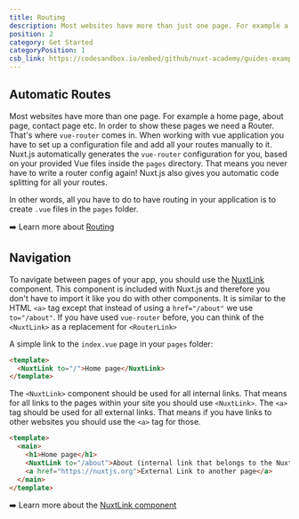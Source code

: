 ```yaml
---
title: Routing
description: Most websites have more than just one page. For example a home page, about page, contact page etc. In order to show these pages we need a Router.
position: 2
category: Get Started
categoryPosition: 1
csb_link: https://codesandbox.io/embed/github/nuxt-academy/guides-examples/tree/master/get_started/02_routing?fontsize=14&hidenavigation=1&theme=dark
---
```

## Automatic Routes

Most websites have more than one page. For example a home page, about page, contact page etc. In order to show these pages we need a Router. That's where `vue-router` comes in. When working with vue application you have to set up a configuration file and add all your routes manually to it. Nuxt.js automatically generates the `vue-router` configuration for you, based on your provided Vue files inside the `pages` directory. That means you never have to write a router config again! Nuxt.js also gives you automatic code splitting for all your routes. 

In other words, all you have to do to have routing in your application is to create `.vue` files in the `pages` folder. 

➡️ Learn more about [Routing](/guides/features/file-system-routing)

## Navigation

To navigate between pages of your app, you should use the [NuxtLink](/guides/features/nuxt-components#the-nuxtlink-component) component. This component is included with Nuxt.js and therefore you don't have to import it like you do with other components. It is similar to the HTML `<a>` tag except that instead of using a `href="/about"` we use `to="/about"`.  If you have used `vue-router` before, you can think of the `<NuxtLink>` as a replacement for `<RouterLink>`

A simple link to the `index.vue` page in your `pages` folder:

```html
<template>
  <NuxtLink to="/">Home page</NuxtLink>
</template>
```

The `<NuxtLink>` component should be used for all internal links. That means for all links to the pages within your site you should use `<NuxtLink>`. The `<a>` tag should be used for all external links. That means if you have links to other websites you should use the `<a>` tag for those.

```html
<template>
  <main>
    <h1>Home page</h1>
    <NuxtLink to="/about">About (internal link that belongs to the Nuxt App)</NuxtLink>
    <a href="https://nuxtjs.org">External Link to another page</a>
  </main>
</template>
```
<code-sandbox :src="csb_link"></code-sandbox>

➡️ Learn more about the [NuxtLink component](/guides/features/nuxt-components#the-nuxtlink-component)
